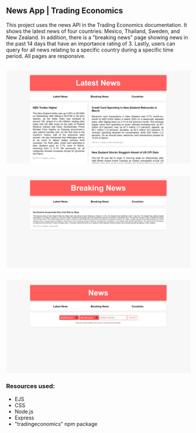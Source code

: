 ## News App | Trading Economics
This project uses the news API in the Trading Economics documentation. It shows the latest news of four countries: Mexico, Thailand, Sweden, and New Zealand. In addition, there is a "breaking news" page showing news in the past 14 days that have an importance rating of 3. Lastly, users can query for all news relating to a specific country during a specific time period. All pages are responsive.

&nbsp;
![Latest News Page](images/latest-page.png )

&nbsp;
![Breaking News Page](images/breakingNews-page.png )

&nbsp;
![Country Form Page](images/countryForm-page.png )

### Resources used:
* EJS
* CSS
* Node.js
* Express
* "tradingeconomics" npm package